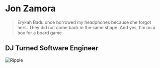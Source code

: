 # Jon Zamora

> Erykah Badu once borrowed my headphones because she forgot hers. They did not come back in the same shape. And yes, I'm on a box for a board game.

## DJ Turned Software Engineer

<img src="images/ripple.gif" alt="Ripple">

